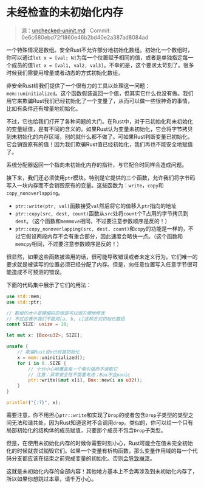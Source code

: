 # 未经检查的未初始化内存

> 源：[unchecked-uninit.md](https://github.com/rust-lang-nursery/nomicon/blob/master/src/unchecked-uninit.md) &nbsp; Commit: 0e6c680ebd72f1860e46b2bd40e2a387ad8084ad

一个特殊情况是数组。安全Rust不允许部分地初始化数组。初始化一个数组时，你可以通过`let x = [val; N]`为每一个位置赋予相同的值，或者是单独指定每一个成员的值`let x = [val1, val2, val3]`。不幸的是，这个要求太苛刻了。很多时候我们需要用增量或者动态的方式初始化数组。

非安全Rust给我们提供了一个很有力的工具以处理这一问题：`mem::uninitialized`。这个函数假装返回一个值，但其实它什么也没有做。我们用它来欺骗Rust我们已经初始化了一个变量了，从而可以做一些很神奇的事情，比如有条件还有增量地初始化。

不过，它也给我们打开了各种问题的大门。在Rust中，对于已初始化和未初始化的变量赋值，是有不同的含义的。如果Rust认为变量未初始化，它会将字节拷贝到未初始化的内存区域，别的就什么都不做了。可如果Rust判断变量已初始化，它会销毁原有的值！因为我们欺骗Rust值已经初始化，我们再也不能安全地赋值了。

系统分配器返回一个指向未初始化内存的指针，与它配合时同样会造成问题。

接下来，我们还必须使用`ptr`模块。特别是它提供的三个函数，允许我们将字节码写入一块内存而不会销毁原有的变量。这些函数为：`write`，`copy`和`copy_nonoverlapping`。

- `ptr::write(ptr, val)`函数接受`val`然后将它的值移入`ptr`指向的地址
- `ptr::copy(src, dest, count)`函数从`src`处将`count`个T占用的字节拷贝到`dest`。（这个函数和`memmove`相同，不过要注意参数顺序是反的！）
- `ptr::copy_nonoverlapping(src, dest, count)`和`copy`的功能是一样的，不过它假设两段内存不会有重合部分，因此速度会略快一点。（这个函数和`memcpy`相同，不过要注意参数顺序是反的！）

很显然，如果这些函数被滥用的话，很可能导致错误或者未定义行为。它们唯一的要求就是被读写的位置必须已经分配了内存。但是，向任意位置写入任意字节很可能造成不可预测的错误。

下面的代码集中展示了它们的用法：

``` Rust
use std::mem;
use std::ptr;

// 数组的大小是硬编码的但是可以很方便地修改
// 不过这表示我们不能用[a, b, c]这种方式初始化数组
const SIZE: usize = 10;

let mut x: [Box<u32>; SIZE];

unsafe {
    // 欺骗Rust说x已经被初始化
    x = mem::uninitialized();
    for i in 0..SIZE {
        // 十分小心地覆盖每一个索引值而不读取它
        // 注意：异常安全性不需要考虑；Box不会panic
        ptr::write(&mut x[i], Box::new(i as u32));
    }
}

println!("{:?}", x);
```

需要注意，你不用担心`ptr::write`和实现了`Drop`的或者包含`Drop`子类型的类型之间无法和谐共处，因为Rust知道这时不会调用`drop`。类似的，你可以给一个只有局部初始化的结构体的成员赋值，只要那个成员不包含`Drop`子类型。

但是，在使用未初始化内存的时候你需要时刻小心，Rust可能会在值未完全初始化的时候就尝试销毁它们。如果一个变量有析构函数，那么变量作用域的每一个代码分支都应该在结束之前完成变量的初始化。否则[会导致崩溃](https://doc.rust-lang.org/nomicon/unwinding.html)。

这就是未初始化内存的全部内容！其他地方基本上不会再涉及到未初始化内存了，所以如果你想跳过本章，请千万小心。
